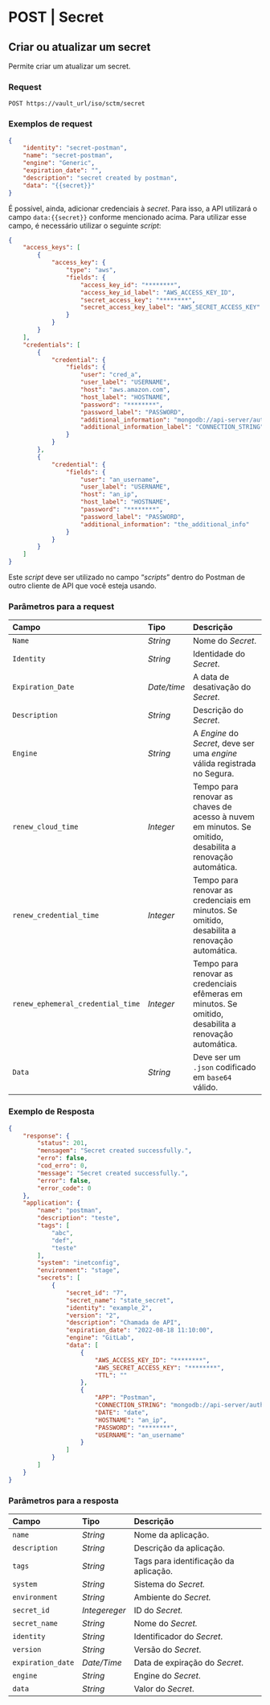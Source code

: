 # POST | Secret

## Criar ou atualizar um secret

Permite criar um atualizar um secret.

### Request

```
POST https://vault_url/iso/sctm/secret
```

### Exemplos de request

```json
{
    "identity": "secret-postman",
    "name": "secret-postman",
    "engine": "Generic",
    "expiration_date": "",
    "description": "secret created by postman",
    "data": "{{secret}}"
}
```

É possível, ainda, adicionar credenciais à *secret*. Para isso, a API utilizará o campo `data:{{secret}}` conforme mencionado acima. Para utilizar esse campo, é necessário utilizar o seguinte *script*:

```json
{
    "access_keys": [
        {
            "access_key": {
                "type": "aws",
                "fields": {
                    "access_key_id": "********",
                    "access_key_id_label": "AWS_ACCESS_KEY_ID",
                    "secret_access_key": "********",
                    "secret_access_key_label": "AWS_SECRET_ACCESS_KEY"
                }
            }
        }
    ],
    "credentials": [
        {
            "credential": {
                "fields": {
                    "user": "cred_a",
                    "user_label": "USERNAME",
                    "host": "aws.amazon.com",
                    "host_label": "HOSTNAME",
                    "password": "********",
                    "password_label": "PASSWORD",
                    "additional_information": "mongodb://api-server/auth",
                    "additional_information_label": "CONNECTION_STRING"
                }
            }
        },
        {
            "credential": {
                "fields": {
                    "user": "an_username",
                    "user_label": "USERNAME",
                    "host": "an_ip",
                    "host_label": "HOSTNAME",
                    "password": "********",
                    "password_label": "PASSWORD",
                    "additional_information": "the_additional_info"
                }
            }
        }
    ]
}
```

Este *script* deve ser utilizado no campo “*scripts*” dentro do Postman de outro cliente de API que você esteja usando.

### Parâmetros para a request

| Campo | Tipo | Descrição |
| :---- | :---- | :---- |
| `Name` | *String* | Nome do *Secret*. |
| `Identity` | *String* | Identidade do *Secret*. |
| `Expiration_Date` | *Date/time* | A data de desativação do *Secret*. |
| `Description` | *String* | Descrição do *Secret*. |
| `Engine` | *String* | A *Engine* do *Secret*, deve ser uma *engine* válida registrada no Segura. |
| `renew_cloud_time` | *Integer* | Tempo para renovar as chaves de acesso à nuvem em minutos. Se omitido, desabilita a renovação automática. |
| `renew_credential_time` | *Integer* | Tempo para renovar as credenciais em minutos. Se omitido, desabilita a renovação automática. |
| `renew_ephemeral_credential_time` | *Integer* | Tempo para renovar as credenciais efêmeras em minutos. Se omitido, desabilita a renovação automática. |
| `Data` | *String* | Deve ser um `.json` codificado em `base64` válido. |

### Exemplo de Resposta

```json
{
    "response": {
        "status": 201,
        "mensagem": "Secret created successfully.",
        "erro": false,
        "cod_erro": 0,
        "message": "Secret created successfully.",
        "error": false,
        "error_code": 0
    },
    "application": {
        "name": "postman",
        "description": "teste",
        "tags": [
            "abc",
            "def",
            "teste"
        ],
        "system": "inetconfig",
        "environment": "stage",
        "secrets": [
            {
                "secret_id": "7",
                "secret_name": "state_secret",
                "identity": "example_2",
                "version": "2",
                "description": "Chamada de API",
                "expiration_date": "2022-08-18 11:10:00",
                "engine": "GitLab",
                "data": [
                    {
                        "AWS_ACCESS_KEY_ID": "********",
                        "AWS_SECRET_ACCESS_KEY": "********",
                        "TTL": ""
                    },
                    {
                        "APP": "Postman",
                        "CONNECTION_STRING": "mongodb://api-server/auth",
                        "DATE": "date",
                        "HOSTNAME": "an_ip",
                        "PASSWORD": "********",
                        "USERNAME": "an_username"
                    }
                ]
            }
        ]
    }
}
```

### Parâmetros para a resposta

| Campo | Tipo | Descrição |
| :---- | :---- | :---- |
| `name` | *String* | Nome da aplicação. |
| `description` | *String* | Descrição da aplicação. |
| `tags` | *String* | Tags para identificação da aplicação. |
| `system` | *String* | Sistema do *Secret.* |
| `environment` | *String* | Ambiente do *Secret.* |
| `secret_id` | *Integereger* | ID do *Secret.* |
| `secret_name` | *String* | Nome do *Secret.* |
| `identity` | *String* | Identificador do *Secret*. |
| `version` | *String* | Versão do *Secret*. |
| `expiration_date` | *Date/Time* | Data de expiração do *Secret*. |
| `engine` | *String* | Engine do *Secret*. |
| `data` | *String* | Valor do *Secret*. |